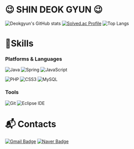 # 😉 SHIN DEOK GYUN 😉

![Deokgyun's GitHub stats](https://github-readme-stats.vercel.app/api?username=DeokgyunSHIN&show_icons=true&theme=github_dark)
[![Solved.ac Profile](http://mazassumnida.wtf/api/generate_badge?boj=sdk99018)](https://solved.ac/sdk99018)
![Top Langs](https://github-readme-stats.vercel.app/api/top-langs/?username=DeokgyunSHIN&layout=compact&theme=tokyonight)


# 💪Skills
### Platforms & Languages
![Java](https://img.shields.io/badge/Java-007396.svg?&style=for-the-badge&logo=Java&logoColor=blue)
![Spring](https://img.shields.io/badge/Spring-6DB33F.svg?&style=for-the-badge&logo=Spring&logoColor=white)
![JavaScript](https://img.shields.io/badge/JavaScript-F7DF1E.svg?&style=for-the-badge&logo=JavaScript&logoColor=white)

![PHP](https://img.shields.io/badge/PHP-777BB4.svg?&style=for-the-badge&logo=PHP&logoColor=white)
![CSS3](https://img.shields.io/badge/CSS3-1572B6.svg?&style=for-the-badge&logo=CSS3&logoColor=white)
![MySQL](https://img.shields.io/badge/MySQL-4479A1.svg?&style=for-the-badge&logo=MySQL&logoColor=white)

### Tools
![Git](https://img.shields.io/badge/Git-F05032.svg?&style=for-the-badge&logo=Git&logoColor=white)
![Eclipse IDE](https://img.shields.io/badge/Eclipse%20IDE-2C2255.svg?&style=for-the-badge&logo=Eclipse%20IDE&logoColor=white)

# :mailbox_with_mail: Contacts
[![Gmail Badge](https://img.shields.io/badge/Gmail-d14836?style=flat-square&logo=Gmail&logoColor=white&link=mailto:sdg99018@gmail.com)](mailto:sdg99018@gmail.com)
[![Naver Badge](https://img.shields.io/badge/Naver-03C75A?style=flat-square&logo=Naver&logoColor=white&link=mailto:sdg99018@naver.com)](mailto:sdg99018@naver.com)
